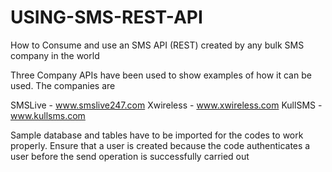USING-SMS-REST-API
==================

How to Consume and use an SMS API (REST) created by any bulk SMS company in the world

Three Company APIs have been used to show examples of how it can be used. The companies are

SMSLive - www.smslive247.com
Xwireless - www.xwireless.com
KullSMS - www.kullsms.com

Sample database and tables have to be imported for the codes to work properly. Ensure that a user is created because the code authenticates a user before the send operation is successfully carried out
